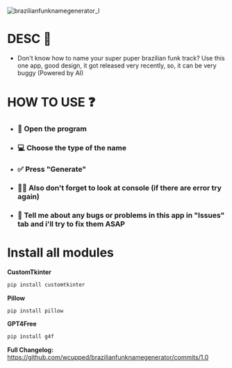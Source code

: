 ![brazilianfunknamegenerator_l](https://github.com/wcupped/brazilianfunknamegenerator/assets/134646828/af2c6907-2536-4364-b45a-2862e84a685e)

# DESC 📖
- Don't know how to name your super puper brazilian funk track? Use this one app, good design, it got released very recently, so, it can be very buggy (Powered by AI)

# HOW TO USE ❓
- ### 📂 Open the program

- ### 💻 Choose the type of the name

- ### ✅ Press "Generate"

- ### 🐱‍💻 Also don't forget to look at console (if there are error try again)

- ### 🦾 Tell me about any bugs or problems in this app in "Issues" tab and i'll try to fix them ASAP

# Install all modules

**CustomTkinter**
```sh
pip install customtkinter
```

**Pillow**
```sh
pip install pillow
```

**GPT4Free**
```sh
pip install g4f
```

**Full Changelog:** https://github.com/wcupped/brazilianfunknamegenerator/commits/1.0
